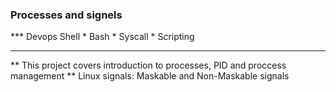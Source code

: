 ### Processes and signels
*** Devops Shell * Bash * Syscall * Scripting
____________________________________________________

** This project covers introduction to processes, PID and proccess management
** Linux signals: Maskable and Non-Maskable signals